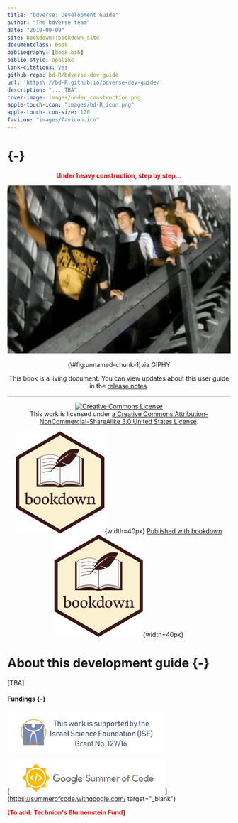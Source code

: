 ```yaml
--- 
title: "bdverse: Development Guide"
author: "The bdverse team"
date: "2019-09-09"
site: bookdown::bookdown_site
documentclass: book
bibliography: [book.bib]
biblio-style: apalike
link-citations: yes
github-repo: bd-R/bdverse-dev-guide
url: 'https\://bd-R.github.io/bdverse-dev-guide/'
description: "... TBA"
cover-image: images/under_construction.png
apple-touch-icon: "images/bd-R_icon.png"
apple-touch-icon-size: 120
favicon: "images/favicon.ico"
---
```



# {-}

<center>

**<span style="color:red"> Under heavy construction, step by step... </span>**
<div class="figure">
<img src="images/giphy.gif" alt="via GIPHY"  />
<p class="caption">(\#fig:unnamed-chunk-1)via GIPHY</p>
</div>


This book is a living document. You can view updates about this user guide in the [release notes](#guidenews).

***

<a rel="license" href="http://creativecommons.org/licenses/by-nc-sa/3.0/us/"><img alt="Creative Commons License" style="border-width:0" src="https://i.creativecommons.org/l/by-nc-sa/3.0/us/88x31.png" /></a><br /> This work is licensed under [a Creative Commons Attribution-NonCommercial-ShareAlike 3.0 United States License](http://creativecommons.org/licenses/by-nc-sa/3.0/us/).


![](images/bookdown_logo.png "bookdown_icon"){width=40px}
<a href="https://github.com/rstudio/bookdown" target="blank">  Published with bookdown   </a>
![](images/bookdown_logo.png "bookdown_icon"){width=40px}
</center>


# About this development guide {-}

[TBA]

#### Fundings {-}

![](images/ISF.png "ISF")

[![](images/GSoC.png "GSoC website")](https://summerofcode.withgoogle.com/ target="_blank")

**<span style="color:red"> [To add: Technion's Blumenstein Fund] </span>**

